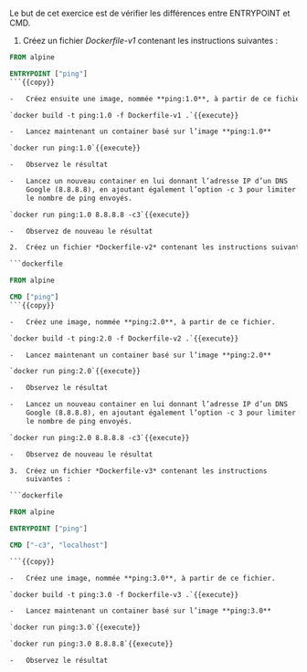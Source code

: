 Le but de cet exercice est de vérifier les différences entre ENTRYPOINT
et CMD.

1.  Créez un fichier *Dockerfile-v1* contenant les instructions
    suivantes :

```dockerfile
FROM alpine

ENTRYPOINT ["ping"]
```{{copy}}

-   Créez ensuite une image, nommée **ping:1.0**, à partir de ce fichier.

`docker build -t ping:1.0 -f Dockerfile-v1 .`{{execute}}

-   Lancez maintenant un container basé sur l’image **ping:1.0**

`docker run ping:1.0`{{execute}}

-   Observez le résultat

-   Lancez un nouveau container en lui donnant l’adresse IP d’un DNS
    Google (8.8.8.8), en ajoutant également l’option -c 3 pour limiter
    le nombre de ping envoyés.

`docker run ping:1.0 8.8.8.8 -c3`{{execute}}

-   Observez de nouveau le résultat

2.  Créez un fichier *Dockerfile-v2* contenant les instructions suivantes :

```dockerfile

FROM alpine

CMD ["ping"]
```{{copy}}

-   Créez une image, nommée **ping:2.0**, à partir de ce fichier.

`docker build -t ping:2.0 -f Dockerfile-v2 .`{{execute}}

-   Lancez maintenant un container basé sur l’image **ping:2.0**

`docker run ping:2.0`{{execute}}

-   Observez le résultat

-   Lancez un nouveau container en lui donnant l’adresse IP d’un DNS
    Google (8.8.8.8), en ajoutant également l’option -c 3 pour limiter
    le nombre de ping envoyés.

`docker run ping:2.0 8.8.8.8 -c3`{{execute}}

-   Observez de nouveau le résultat

3.  Créez un fichier *Dockerfile-v3* contenant les instructions
    suivantes :

```dockerfile

FROM alpine

ENTRYPOINT ["ping"]

CMD ["-c3", "localhost"]

```{{copy}}

-   Créez une image, nommée **ping:3.0**, à partir de ce fichier.

`docker build -t ping:3.0 -f Dockerfile-v3 .`{{execute}}

-   Lancez maintenant un container basé sur l’image **ping:3.0**

`docker run ping:3.0`{{execute}}

`docker run ping:3.0 8.8.8.8`{{execute}}

-   Observez le résultat
